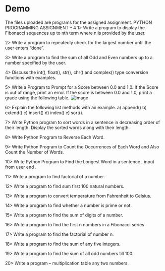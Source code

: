 # Demo 
The files uploaded are programs for the assigned assignment.
PYTHON PROGRAMMING ASSIGNMENT – 4 
1> Write a program to display the Fibonacci sequences up to nth term where n is provided by the user.
  
2> Write a program to repeatedly check for the largest number until the user enters “done”.
  
3> Write a program to find the sum of all Odd and Even numbers up to a number specified by the user.
  
4> Discuss the int(), float(), str(), chr() and complex() type conversion functions with examples.

5> Write a Program to Prompt for a Score between 0.0 and 1.0. If the Score is out of range, print an error. If the score is between 0.0 and 1.0, print a grade using       the  following table.
![image](https://user-images.githubusercontent.com/119564010/205015838-5a78b675-d7f1-482e-9876-d24ba58511a3.png)



6> Explain the following list methods with an example. a) append() b) extend() c) insert() d) index() e) sort().

7> Write Python program to sort words in a sentence in decreasing order of their length. Display the sorted words along with their length. 

8> Write Python Program to Reverse Each Word. 

9> Write Python Program to Count the Occurrences of Each Word and Also Count the Number of Words.

10> Write Python Program to Find the Longest Word in a sentence , input from user end .

11> Write a program to find factorial of a number. 

12> Write a program to find sum first 100 natural numbers. 

13> Write a program to convert temperature from Fahrenheit to Celsius. 

14> Write a program to find whether a number is prime or not.

15> Write a program to find the sum of digits of a number. 

16> Write a program to find the first n numbers in a Fibonacci series

17> Write a program to find the factorial of number n. 

18> Write a program to find the sum of any five integers.

19> Write a program to find the sum of all odd numbers till 100.

20> Write a program – multiplication table any two numbers. 
